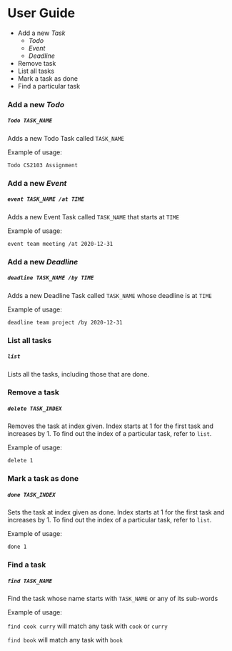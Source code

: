 # User Guide

* Add a new *Task*
  * *Todo*
  * *Event*
  * *Deadline*
* Remove task
* List all tasks
* Mark a task as done
* Find a particular task

### Add a new *Todo*

##### `Todo TASK_NAME` 

Adds a new Todo Task called `TASK_NAME`

Example of usage: 

`Todo CS2103 Assignment`

### Add a new *Event*

##### `event TASK_NAME /at TIME` 

Adds a new Event Task called `TASK_NAME` that starts at `TIME`

Example of usage: 

`event team meeting /at 2020-12-31`

### Add a new *Deadline*

##### `deadline TASK_NAME /by TIME` 

Adds a new Deadline Task called `TASK_NAME` whose deadline is at `TIME`

Example of usage: 

`deadline team project /by 2020-12-31`

### List all tasks
##### `list` 

Lists all the tasks, including those that are done.


### Remove a task
##### `delete TASK_INDEX` 

Removes the task at index given. Index starts at 1 for the first task and increases by 1.
To find out the index of a particular task, refer to `list`.

Example of usage: 

`delete 1`


### Mark a task as done
##### `done TASK_INDEX` 

Sets the task at index given as done. Index starts at 1 for the first task and increases by 1.
To find out the index of a particular task, refer to `list`.

Example of usage: 

`done 1`

### Find a task 
##### `find TASK_NAME` 
Find the task whose name starts with `TASK_NAME` or any of its sub-words

Example of usage: 

`find cook curry` will match any task with `cook` or `curry`

`find book` will match any task with `book`



